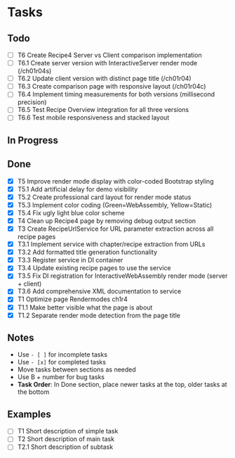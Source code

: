 # Tasks

## Todo

- [ ] T6 Create Recipe4 Server vs Client comparison implementation
- [ ] T6.1 Create server version with InteractiveServer render mode (/ch01r04s)
- [ ] T6.2 Update client version with distinct page title (/ch01r04)
- [ ] T6.3 Create comparison page with responsive layout (/ch01r04c)
- [ ] T6.4 Implement timing measurements for both versions (millisecond precision)
- [ ] T6.5 Test Recipe Overview integration for all three versions
- [ ] T6.6 Test mobile responsiveness and stacked layout

## In Progress

## Done

- [x] T5 Improve render mode display with color-coded Bootstrap styling
- [x] T5.1 Add artificial delay for demo visibility
- [x] T5.2 Create professional card layout for render mode status
- [x] T5.3 Implement color coding (Green=WebAssembly, Yellow=Static)
- [x] T5.4 Fix ugly light blue color scheme
- [x] T4 Clean up Recipe4 page by removing debug output section
- [x] T3 Create RecipeUrlService for URL parameter extraction across all recipe pages
- [x] T3.1 Implement service with chapter/recipe extraction from URLs
- [x] T3.2 Add formatted title generation functionality
- [x] T3.3 Register service in DI container
- [x] T3.4 Update existing recipe pages to use the service
- [x] T3.5 Fix DI registration for InteractiveWebAssembly render mode (server + client)
- [x] T3.6 Add comprehensive XML documentation to service
- [x] T1 Optimize page Rendermodes ch1r4
- [x] T1.1 Make better visible what the page is about
- [x] T1.2 Separate render mode detection from the page title

## Notes

- Use `- [ ]` for incomplete tasks
- Use `- [x]` for completed tasks
- Move tasks between sections as needed
- Use B + number for bug tasks
- **Task Order**: In Done section, place newer tasks at the top, older tasks at the bottom

## Examples

- [ ] T1 Short description of simple task
- [ ] T2 Short description of main task
- [ ] T2.1 Short description of subtask
